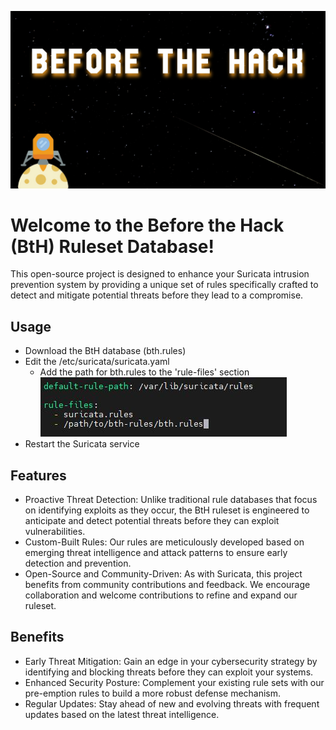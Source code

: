 ![Before The Hack Project Banner](/assets/images/bth-banner.jpg)

# Welcome to the Before the Hack (BtH) Ruleset Database! 
This open-source project is designed to enhance your Suricata intrusion prevention system by providing a unique set of rules specifically crafted to detect and mitigate potential threats before they lead to a compromise.

## Usage
- Download the BtH database (bth.rules)
- Edit the /etc/suricata/suricata.yaml
  - Add the path for bth.rules to the 'rule-files' section
  ![Suricata Configuration Example](/assets/images/suricata-config.JPG)
- Restart the Suricata service

## Features
- Proactive Threat Detection: Unlike traditional rule databases that focus on identifying exploits as they occur, the BtH ruleset is engineered to anticipate and detect potential threats before they can exploit vulnerabilities.
- Custom-Built Rules: Our rules are meticulously developed based on emerging threat intelligence and attack patterns to ensure early detection and prevention.
- Open-Source and Community-Driven: As with Suricata, this project benefits from community contributions and feedback. We encourage collaboration and welcome contributions to refine and expand our ruleset.

## Benefits
- Early Threat Mitigation: Gain an edge in your cybersecurity strategy by identifying and blocking threats before they can exploit your systems.
- Enhanced Security Posture: Complement your existing rule sets with our pre-emption rules to build a more robust defense mechanism.
- Regular Updates: Stay ahead of new and evolving threats with frequent updates based on the latest threat intelligence.


